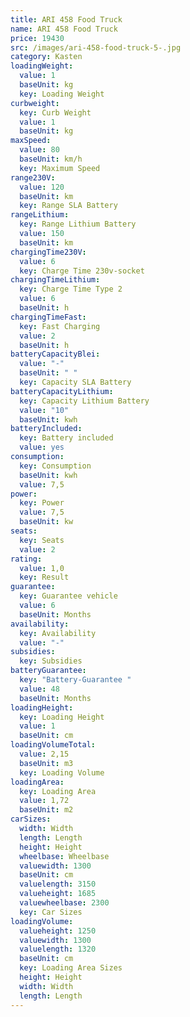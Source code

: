 ```yaml
---
title: ARI 458 Food Truck
name: ARI 458 Food Truck
price: 19430
src: /images/ari-458-food-truck-5-.jpg
category: Kasten
loadingWeight:
  value: 1
  baseUnit: kg
  key: Loading Weight
curbweight:
  key: Curb Weight
  value: 1
  baseUnit: kg
maxSpeed:
  value: 80
  baseUnit: km/h
  key: Maximum Speed
range230V:
  value: 120
  baseUnit: km
  key: Range SLA Battery
rangeLithium:
  key: Range Lithium Battery
  value: 150
  baseUnit: km
chargingTime230V:
  value: 6
  key: Charge Time 230v-socket
chargingTimeLithium:
  key: Charge Time Type 2
  value: 6
  baseUnit: h
chargingTimeFast:
  key: Fast Charging
  value: 2
  baseUnit: h
batteryCapacityBlei:
  value: "-"
  baseUnit: " "
  key: Capacity SLA Battery
batteryCapacityLithium:
  key: Capacity Lithium Battery
  value: "10"
  baseUnit: kwh
batteryIncluded:
  key: Battery included
  value: yes
consumption:
  key: Consumption
  baseUnit: kwh
  value: 7,5
power:
  key: Power
  value: 7,5
  baseUnit: kw
seats:
  key: Seats
  value: 2
rating:
  value: 1,0
  key: Result
guarantee:
  key: Guarantee vehicle
  value: 6
  baseUnit: Months
availability:
  key: Availability
  value: "-"
subsidies:
  key: Subsidies
batteryGuarantee:
  key: "Battery-Guarantee "
  value: 48
  baseUnit: Months
loadingHeight:
  key: Loading Height
  value: 1
  baseUnit: cm
loadingVolumeTotal:
  value: 2,15
  baseUnit: m3
  key: Loading Volume
loadingArea:
  key: Loading Area
  value: 1,72
  baseUnit: m2
carSizes:
  width: Width
  length: Length
  height: Height
  wheelbase: Wheelbase
  valuewidth: 1300
  baseUnit: cm
  valuelength: 3150
  valueheight: 1685
  valuewheelbase: 2300
  key: Car Sizes
loadingVolume:
  valueheight: 1250
  valuewidth: 1300
  valuelength: 1320
  baseUnit: cm
  key: Loading Area Sizes
  height: Height
  width: Width
  length: Length
---
```


